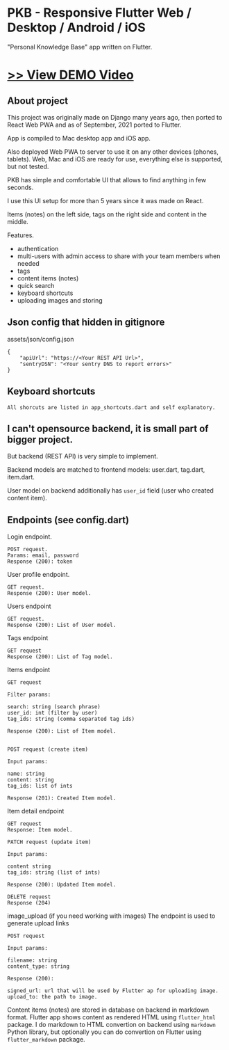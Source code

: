 # PKB - Responsive Flutter Web / Desktop / Android / iOS

"Personal Knowledge Base" app written on Flutter.

# [>> View DEMO Video](https://www.youtube.com/watch?v=mcXBic0Dl3Q)

## About project

This project was originally made on Django many years ago, then ported to React Web PWA and as of September, 2021 ported to Flutter.

App is compiled to Mac desktop app and iOS app.

Also deployed Web PWA to server to use it on any other devices (phones, tablets). Web, Mac and iOS are ready for use, everything else is supported, but not tested.

PKB has simple and comfortable UI that allows to find anything in few seconds.

I use this UI setup for more than 5 years since it was made on React.

Items (notes) on the left side, tags on the right side and content in the middle.

Features.

-   authentication
-   multi-users with admin access to share with your team members when needed
-   tags
-   content items (notes)
-   quick search
-   keyboard shortcuts
-   uploading images and storing

## Json config that hidden in gitignore

assets/json/config.json

```
{
    "apiUrl": "https://<Your REST API Url>",
    "sentryDSN": "<Your sentry DNS to report errors>"
}
```

## Keyboard shortcuts

```
All shorcuts are listed in app_shortcuts.dart and self explanatory.
```

## I can't opensource backend, it is small part of bigger project.

But backend (REST API) is very simple to implement.

Backend models are matched to frontend models: user.dart, tag.dart, item.dart.

User model on backend additionally has `user_id` field (user who created content item).

## Endpoints (see config.dart)

Login endpoint.

```
POST request.
Params: email, password
Response (200): token
```

User profile endpoint.

```
GET request.
Response (200): User model.
```

Users endpoint

```
GET request.
Response (200): List of User model.
```

Tags endpoint

```
GET request
Response (200): List of Tag model.
```

Items endpoint

```
GET request

Filter params:

search: string (search phrase)
user_id: int (filter by user)
tag_ids: string (comma separated tag ids)

Response (200): List of Item model.


POST request (create item)

Input params:

name: string
content: string
tag_ids: list of ints

Response (201): Created Item model.
```

Item detail endpoint

```
GET request
Response: Item model.

PATCH request (update item)

Input params:

content string
tag_ids: string (list of ints)

Response (200): Updated Item model.

DELETE request
Response (204)
```

image_upload (if you need working with images)
The endpoint is used to generate upload links

```
POST request

Input params:

filename: string
content_type: string

Response (200):

signed_url: url that will be used by Flutter ap for uploading image.
upload_to: the path to image.
```

Content items (notes) are stored in database on backend in markdown format. Flutter app shows content as rendered HTML using `flutter_html` package. I do markdown to HTML convertion on backend using `markdown` Python library, but optionally you can do convertion on Flutter using `flutter_markdown` package.
